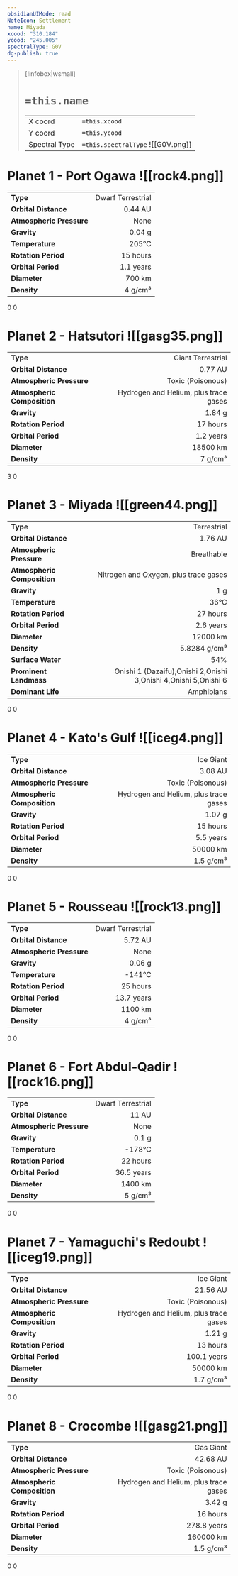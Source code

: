 ```yaml
---
obsidianUIMode: read
NoteIcon: Settlement
name: Miyada
xcood: "310.184"
ycood: "245.005"
spectralType: G0V
dg-publish: true
---
```

> [!infobox|wsmall]
> # `=this.name`
> | | |
> | - | - |
> | X coord | `=this.xcood` |
> | Y coord| `=this.ycood` |
> | Spectral Type | `=this.spectralType` ![[G0V.png]] |

# Planet 1 - Port Ogawa ![[rock4.png]]
|                             |                           |
| --------------------------- | -------------------------:|
| **Type**                    |             Dwarf Terrestrial |
| **Orbital Distance**        |   0.44 AU |
| **Atmospheric Pressure**    |       None |
| **Gravity**                 |        0.04 g |
| **Temperature**             |    205°C |
| **Rotation Period**         |  15 hours |
| **Orbital Period** | 1.1 years |
| **Diameter**                |      700 km | 
| **Density**                 |    4 g/cm³ |



0
0



# Planet 2 - Hatsutori ![[gasg35.png]]
|                             |                           |
| --------------------------- | -------------------------:|
| **Type**                    |             Giant Terrestrial |
| **Orbital Distance**        |   0.77 AU |
| **Atmospheric Pressure**    |       Toxic (Poisonous) |
| **Atmospheric Composition** |      Hydrogen and Helium, plus trace gases |
| **Gravity**                 |        1.84 g |
| **Rotation Period**         |  17 hours |
| **Orbital Period** | 1.2 years |
| **Diameter**                |      18500 km | 
| **Density**                 |    7 g/cm³ |



3
0



# Planet 3 - Miyada ![[green44.png]]
|                             |                           |
| --------------------------- | -------------------------:|
| **Type**                    |             Terrestrial |
| **Orbital Distance**        |   1.76 AU |
| **Atmospheric Pressure**    |       Breathable |
| **Atmospheric Composition** |      Nitrogen and Oxygen, plus trace gases |
| **Gravity**                 |        1 g |
| **Temperature**             |    36°C |
| **Rotation Period**         |  27 hours |
| **Orbital Period** | 2.6 years |
| **Diameter**                |      12000 km | 
| **Density**                 |    5.8284 g/cm³ |
| **Surface Water**           |           54% | 
| **Prominent Landmass**      |         Onishi 1 (Dazaifu),Onishi 2,Onishi 3,Onishi 4,Onishi 5,Onishi 6 | 
| **Dominant Life**           |         Amphibians |



0
0



# Planet 4 - Kato's Gulf ![[iceg4.png]]
|                             |                           |
| --------------------------- | -------------------------:|
| **Type**                    |             Ice Giant |
| **Orbital Distance**        |   3.08 AU |
| **Atmospheric Pressure**    |       Toxic (Poisonous) |
| **Atmospheric Composition** |      Hydrogen and Helium, plus trace gases |
| **Gravity**                 |        1.07 g |
| **Rotation Period**         |  15 hours |
| **Orbital Period** | 5.5 years |
| **Diameter**                |      50000 km | 
| **Density**                 |    1.5 g/cm³ |



0
0



# Planet 5 - Rousseau ![[rock13.png]]
|                             |                           |
| --------------------------- | -------------------------:|
| **Type**                    |             Dwarf Terrestrial |
| **Orbital Distance**        |   5.72 AU |
| **Atmospheric Pressure**    |       None |
| **Gravity**                 |        0.06 g |
| **Temperature**             |    -141°C |
| **Rotation Period**         |  25 hours |
| **Orbital Period** | 13.7 years |
| **Diameter**                |      1100 km | 
| **Density**                 |    4 g/cm³ |



0
0



# Planet 6 - Fort Abdul-Qadir ![[rock16.png]]
|                             |                           |
| --------------------------- | -------------------------:|
| **Type**                    |             Dwarf Terrestrial |
| **Orbital Distance**        |   11 AU |
| **Atmospheric Pressure**    |       None |
| **Gravity**                 |        0.1 g |
| **Temperature**             |    -178°C |
| **Rotation Period**         |  22 hours |
| **Orbital Period** | 36.5 years |
| **Diameter**                |      1400 km | 
| **Density**                 |    5 g/cm³ |



0
0



# Planet 7 - Yamaguchi's Redoubt ![[iceg19.png]]
|                             |                           |
| --------------------------- | -------------------------:|
| **Type**                    |             Ice Giant |
| **Orbital Distance**        |   21.56 AU |
| **Atmospheric Pressure**    |       Toxic (Poisonous) |
| **Atmospheric Composition** |      Hydrogen and Helium, plus trace gases |
| **Gravity**                 |        1.21 g |
| **Rotation Period**         |  13 hours |
| **Orbital Period** | 100.1 years |
| **Diameter**                |      50000 km | 
| **Density**                 |    1.7 g/cm³ |



0
0



# Planet 8 - Crocombe ![[gasg21.png]]
|                             |                           |
| --------------------------- | -------------------------:|
| **Type**                    |             Gas Giant |
| **Orbital Distance**        |   42.68 AU |
| **Atmospheric Pressure**    |       Toxic (Poisonous) |
| **Atmospheric Composition** |      Hydrogen and Helium, plus trace gases |
| **Gravity**                 |        3.42 g |
| **Rotation Period**         |  16 hours |
| **Orbital Period** | 278.8 years |
| **Diameter**                |      160000 km | 
| **Density**                 |    1.5 g/cm³ |



0
0



